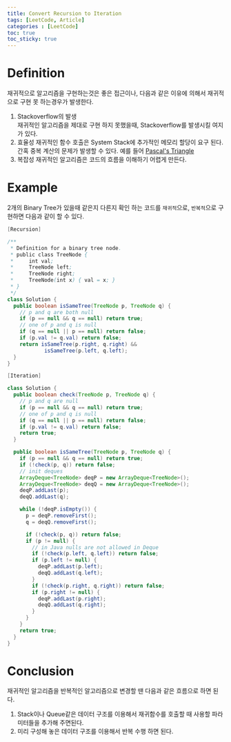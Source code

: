 ```yaml
---
title: Convert Recursion to Iteration
tags: [LeetCode, Article]
categories : [LeetCode]
toc: true
toc_sticky: true
---
```


# Definition

재귀적으로 알고리즘을 구현하는것은 좋은 접근이나, 다음과 같은 이유에 의해서 재귀적으로 구현 못 하는경우가 발생한다.

1. Stackoverflow의 발생    
    재귀적인 알고리즘을 제대로 구현 하지 못했을때, Stackoverflow를 발생시킬 여지가 있다. 
2. 효율성
   재귀적인 함수 호출은 System Stack에 추가적인 메모리 할당이 요구 된다. 간혹 중복 계산의 문제가 발생할 수 있다. 예를 들어 [Pascal's Triangle](/Leetcode/pascals_triangle.md)
3. 복잡성
    재귀적인 알고리즘은 코드의 흐름을 이해하기 어렵게 만든다.

# Example

2개의 Binary Tree가 있을때 같은지 다른지 확인 하는 코드를 `재귀적`으로, `반복적`으로 구현하면 다음과 같이 할 수 있다.

```java
[Recursion]

/**
 * Definition for a binary tree node.
 * public class TreeNode {
 *     int val;
 *     TreeNode left;
 *     TreeNode right;
 *     TreeNode(int x) { val = x; }
 * }
 */
class Solution {
  public boolean isSameTree(TreeNode p, TreeNode q) {
    // p and q are both null
    if (p == null && q == null) return true;
    // one of p and q is null
    if (q == null || p == null) return false;
    if (p.val != q.val) return false;
    return isSameTree(p.right, q.right) &&
            isSameTree(p.left, q.left);
  }
}
```

```java
[Iteration]

class Solution {
  public boolean check(TreeNode p, TreeNode q) {
    // p and q are null
    if (p == null && q == null) return true;
    // one of p and q is null
    if (q == null || p == null) return false;
    if (p.val != q.val) return false;
    return true;
  }

  public boolean isSameTree(TreeNode p, TreeNode q) {
    if (p == null && q == null) return true;
    if (!check(p, q)) return false;
    // init deques
    ArrayDeque<TreeNode> deqP = new ArrayDeque<TreeNode>();
    ArrayDeque<TreeNode> deqQ = new ArrayDeque<TreeNode>();
    deqP.addLast(p);
    deqQ.addLast(q);

    while (!deqP.isEmpty()) {
      p = deqP.removeFirst();
      q = deqQ.removeFirst();

      if (!check(p, q)) return false;
      if (p != null) {
        // in Java nulls are not allowed in Deque
        if (!check(p.left, q.left)) return false;
        if (p.left != null) {
          deqP.addLast(p.left);
          deqQ.addLast(q.left);
        }
        if (!check(p.right, q.right)) return false;
        if (p.right != null) {
          deqP.addLast(p.right);
          deqQ.addLast(q.right);
        }
      }
    }
    return true;
  }
}
```

# Conclusion

재귀적인 알고리즘을 반복적인 알고리즘으로 변경할 땐 다음과 같은 흐름으로 하면 된다.

1. Stack이나 Queue같은 데이터 구조를 이용해서 재귀함수를 호출할 때 사용할 파라미터들을 추가해 주면된다.
2. 미리 구성해 놓은 데이터 구조를 이용해서 반복 수행 하면 된다.
